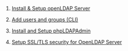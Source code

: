 
1. [Install & Setup openLDAP Server](https://github.com/ansarigulshad/setups/blob/master/openldap/Setup%20OpenLDAP%20server.md "Setup LDAP Server")

2. [Add users and groups (CLI)](https://github.com/ansarigulshad/setups/blob/master/openldap/openldap_commands.md "The Most Common openLDAP Commands")

3. [Install and Setup phpLDAPAdmin](https://github.com/ansarigulshad/setups/blob/master/openldap/setup_phpLDAPAdmin.md "")

4. [Setup SSL/TLS security for OpenLDAP Server](https://github.com/ansarigulshad/setups/blob/master/openldap/Enable_SSL_TLS_on_openLDAP.md "")
